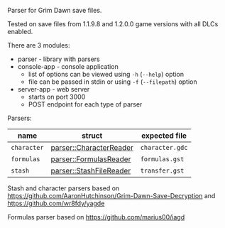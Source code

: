 Parser for Grim Dawn save files.

Tested on save files from 1.1.9.8 and 1.2.0.0 game versions with all DLCs enabled.

There are 3 modules:
* parser - library with parsers
* console-app - console application
  * list of options can be viewed using `-h` (`--help`) option
  * file can be passed in stdin or using `-f` (`--filepath`) option
* server-app - web server
  * starts on port 3000
  * POST endpoint for each type of parser

Parsers:

| name | struct | expected file |
|-|-|-|
| `character` | [parser::CharacterReader](./parser/src/parser/reader/character.rs) | `character.gdc` |
| `formulas` | [parser::FormulasReader](./parser/src/parser/reader/formulas.rs) | `formulas.gst` |
| `stash` | [parser::StashFileReader](./parser/src/parser/reader/stash.rs) | `transfer.gst` |


Stash and character parsers based on https://github.com/AaronHutchinson/Grim-Dawn-Save-Decryption and https://github.com/wr8fdy/yagde

Formulas parser based on https://github.com/marius00/iagd
